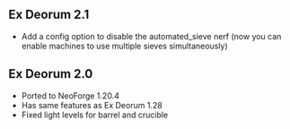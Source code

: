 ## Ex Deorum 2.1
- Add a config option to disable the automated_sieve nerf (now you can enable machines to use multiple sieves simultaneously)

## Ex Deorum 2.0
- Ported to NeoForge 1.20.4
- Has same features as Ex Deorum 1.28
- Fixed light levels for barrel and crucible